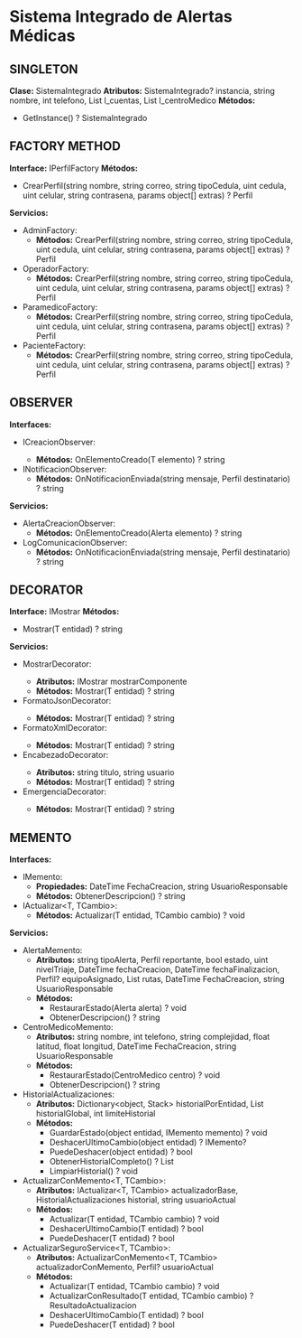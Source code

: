 # Sistema Integrado de Alertas Médicas

## SINGLETON
**Clase:** SistemaIntegrado
**Atributos:** SistemaIntegrado? instancia, string nombre, int telefono, List<Cuenta> l_cuentas, List<CentroMedico> l_centroMedico
**Métodos:** 
- GetInstance() ? SistemaIntegrado

## FACTORY METHOD
**Interface:** IPerfilFactory
**Métodos:**
- CrearPerfil(string nombre, string correo, string tipoCedula, uint cedula, uint celular, string contrasena, params object[] extras) ? Perfil

**Servicios:**
- AdminFactory: 
  - **Métodos:** CrearPerfil(string nombre, string correo, string tipoCedula, uint cedula, uint celular, string contrasena, params object[] extras) ? Perfil
- OperadorFactory:
  - **Métodos:** CrearPerfil(string nombre, string correo, string tipoCedula, uint cedula, uint celular, string contrasena, params object[] extras) ? Perfil
- ParamedicoFactory:
  - **Métodos:** CrearPerfil(string nombre, string correo, string tipoCedula, uint cedula, uint celular, string contrasena, params object[] extras) ? Perfil
- PacienteFactory:
  - **Métodos:** CrearPerfil(string nombre, string correo, string tipoCedula, uint cedula, uint celular, string contrasena, params object[] extras) ? Perfil

## OBSERVER
**Interfaces:**
- ICreacionObserver<T>:
  - **Métodos:** OnElementoCreado(T elemento) ? string
- INotificacionObserver:
  - **Métodos:** OnNotificacionEnviada(string mensaje, Perfil destinatario) ? string

**Servicios:**
- AlertaCreacionObserver:
  - **Métodos:** OnElementoCreado(Alerta elemento) ? string
- LogComunicacionObserver:
  - **Métodos:** OnNotificacionEnviada(string mensaje, Perfil destinatario) ? string

## DECORATOR
**Interface:** IMostrar<T>
**Métodos:**
- Mostrar(T entidad) ? string

**Servicios:**
- MostrarDecorator<T>:
  - **Atributos:** IMostrar<T> mostrarComponente
  - **Métodos:** Mostrar(T entidad) ? string
- FormatoJsonDecorator<T>:
  - **Métodos:** Mostrar(T entidad) ? string
- FormatoXmlDecorator<T>:
  - **Métodos:** Mostrar(T entidad) ? string
- EncabezadoDecorator<T>:
  - **Atributos:** string titulo, string usuario
  - **Métodos:** Mostrar(T entidad) ? string
- EmergenciaDecorator<T>:
  - **Métodos:** Mostrar(T entidad) ? string

## MEMENTO
**Interfaces:**
- IMemento:
  - **Propiedades:** DateTime FechaCreacion, string UsuarioResponsable
  - **Métodos:** ObtenerDescripcion() ? string
- IActualizar<T, TCambio>:
  - **Métodos:** Actualizar(T entidad, TCambio cambio) ? void

**Servicios:**
- AlertaMemento:
  - **Atributos:** string tipoAlerta, Perfil reportante, bool estado, uint nivelTriaje, DateTime fechaCreacion, DateTime fechaFinalizacion, Perfil? equipoAsignado, List<Ruta> rutas, DateTime FechaCreacion, string UsuarioResponsable
  - **Métodos:** 
    - RestaurarEstado(Alerta alerta) ? void
    - ObtenerDescripcion() ? string
- CentroMedicoMemento:
  - **Atributos:** string nombre, int telefono, string complejidad, float latitud, float longitud, DateTime FechaCreacion, string UsuarioResponsable
  - **Métodos:**
    - RestaurarEstado(CentroMedico centro) ? void
    - ObtenerDescripcion() ? string
- HistorialActualizaciones:
  - **Atributos:** Dictionary<object, Stack<IMemento>> historialPorEntidad, List<IMemento> historialGlobal, int limiteHistorial
  - **Métodos:**
    - GuardarEstado(object entidad, IMemento memento) ? void
    - DeshacerUltimoCambio(object entidad) ? IMemento?
    - PuedeDeshacer(object entidad) ? bool
    - ObtenerHistorialCompleto() ? List<IMemento>
    - LimpiarHistorial() ? void
- ActualizarConMemento<T, TCambio>:
  - **Atributos:** IActualizar<T, TCambio> actualizadorBase, HistorialActualizaciones historial, string usuarioActual
  - **Métodos:**
    - Actualizar(T entidad, TCambio cambio) ? void
    - DeshacerUltimoCambio(T entidad) ? bool
    - PuedeDeshacer(T entidad) ? bool
- ActualizarSeguroService<T, TCambio>:
  - **Atributos:** ActualizarConMemento<T, TCambio> actualizadorConMemento, Perfil? usuarioActual
  - **Métodos:**
    - Actualizar(T entidad, TCambio cambio) ? void
    - ActualizarConResultado(T entidad, TCambio cambio) ? ResultadoActualizacion<T>
    - DeshacerUltimoCambio(T entidad) ? bool
    - PuedeDeshacer(T entidad) ? bool
